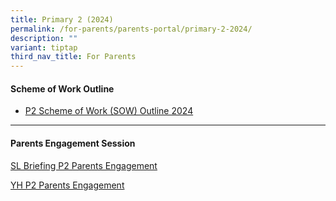 ```yaml
---
title: Primary 2 (2024)
permalink: /for-parents/parents-portal/primary-2-2024/
description: ""
variant: tiptap
third_nav_title: For Parents
---
```

<h4><strong>Scheme of Work Outline</strong></h4>
<ul data-tight="true" class="tight">
<li>
<p><a href="/resources/scheme-of-work-outline-2024/primary-2/" rel="noopener noreferrer nofollow" target="_blank">P2 Scheme of Work (SOW) Outline 2024</a>
</p>
</li>
</ul>
<hr>
<h4><strong>Parents Engagement Session</strong></h4>
<p><a href="/files/Parents engagment session P1P2/SL_Briefing_Pri_2_Parents_Engagement_Talk_2024.pdf" rel="noopener noreferrer nofollow" target="_blank">SL Briefing P2 Parents Engagement</a>
</p>
<p><a href="/files/Parents engagment session P1P2/YH_ST_Primary_2_Parents_Engagement_2024.pdf" rel="noopener noreferrer nofollow" target="_blank">YH P2 Parents Engagement</a>
</p>